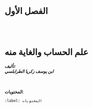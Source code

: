# الفصل الأول

<div class="center">

<div style="margin-top: 100px;"></div>

<h1>
علم الحساب والغاية منه
</h1>

<h5>
تأليف:
<br>
ابن يوسف زكريا الطرابلسي
<br>
<!-- <br>
تاريخ بداية البحث:
<br>
يوم الجمعة 15 ذي الحجة، 1445 الموافق 21.06.2024.
<br>
<br>
تاريخ نهاية البحث:
<br>
 لم ينتهي بعد. -->
</h4>

</div>

<div style="margin-top: 50px;"></div>

**المحتويات**:

```{tableofcontents}
:label: المحتويات
```
